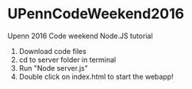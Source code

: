 # UPennCodeWeekend2016
Upenn 2016 Code weekend Node.JS tutorial

1. Download code files
2. cd to server folder in terminal
3. Run "Node server.js"
4. Double click on index.html to start the webapp!
